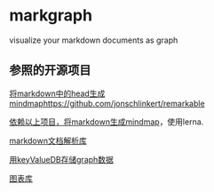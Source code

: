 # markgraph
visualize your markdown documents as graph

## 参照的开源项目

[将markdown中的head生成mindmap](https://github.com/dundalek/markmap)https://github.com/jonschlinkert/remarkable

[依赖以上项目，将markdown生成mindmap](https://github.com/gera2ld/markmap)，使用lerna.

[markdown文档解析库](https://github.com/jonschlinkert/remarkable)

[用keyValueDB存储graph数据](https://github.com/levelgraph/levelgraph)

[图表库](https://github.com/antvis/G6)

